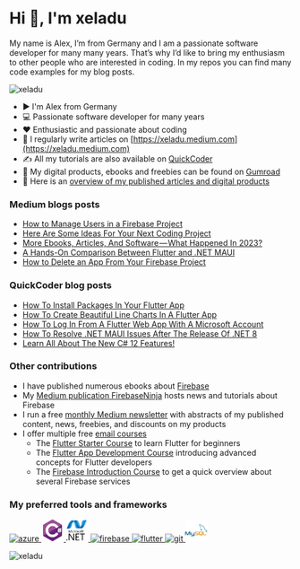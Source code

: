 # Hi 👋, I'm xeladu

My name is Alex, I’m from Germany and I am a passionate software developer for many many years. That’s why I’d like to bring my enthusiasm to other people who are interested in coding. In my repos you can find many code examples for my blog posts.

<p align="left"> <img src="https://komarev.com/ghpvc/?username=xeladu&label=Profile%20views&color=44ff00&style=plastic" alt="xeladu" /> </p>

- ▶  I'm Alex from Germany
- 💻 Passionate software developer for many years
- ❤  Enthusiastic and passionate about coding
- 📝 I regularly write articles on [https://xeladu.medium.com](https://xeladu.medium.com)
- ✍ All my tutorials are also available on [QuickCoder](https://quickcoder.org)
- 🏬 My digital products, ebooks and freebies can be found on [Gumroad](https://xeladu.gumroad.com)
- 📙 Here is an [overview of my published articles and digital products](https://xeladu.medium.com/%E2%84%B9-xeladus-info-point-find-quickly-what-you-need-bbe620e97d8c)

### Medium blogs posts
<!-- BLOG-POST-LIST:START -->
- [How to Manage Users in a Firebase Project](https://medium.com/firebase-ninja/how-to-manage-users-in-a-firebase-project-b8ba932b8678?source=rss-ae1e6291afc3------2)
- [Here Are Some Ideas For Your Next Coding Project](https://medium.com/the-shortform/here-are-some-ideas-for-your-next-coding-project-cbf818fb089a?source=rss-ae1e6291afc3------2)
- [More Ebooks, Articles, And Software — What Happened In 2023?](https://medium.com/new-writers-welcome/more-ebooks-articles-and-software-what-happened-in-2023-0add672862d9?source=rss-ae1e6291afc3------2)
- [A Hands-On Comparison Between Flutter and .NET MAUI](https://medium.com/the-shortform/a-hands-on-comparison-between-flutter-and-net-maui-f82547e43cbf?source=rss-ae1e6291afc3------2)
- [How to Delete an App From Your Firebase Project](https://medium.com/firebase-ninja/how-to-delete-an-app-from-your-firebase-project-151701224da4?source=rss-ae1e6291afc3------2)
<!-- BLOG-POST-LIST:END -->

### QuickCoder blog posts
<!-- QC-BLOG-POST-LIST:START -->
- [How To Install Packages In Your Flutter App](https://www.quickcoder.org/how-to-install-packages-in-your-flutter-app/?utm_source=rss&utm_medium=rss&utm_campaign=how-to-install-packages-in-your-flutter-app)
- [How To Create Beautiful Line Charts In A Flutter App](https://www.quickcoder.org/how-to-create-beautiful-line-charts-in-a-flutter-app/?utm_source=rss&utm_medium=rss&utm_campaign=how-to-create-beautiful-line-charts-in-a-flutter-app)
- [How To Log In From A Flutter Web App With A Microsoft Account](https://www.quickcoder.org/how-to-log-in-from-a-flutter-web-app-with-a-microsoft-account/?utm_source=rss&utm_medium=rss&utm_campaign=how-to-log-in-from-a-flutter-web-app-with-a-microsoft-account)
- [How To Resolve .NET MAUI Issues After The Release Of .NET 8](https://www.quickcoder.org/how-to-resolve-net-maui-issues-after-the-release-of-net8/?utm_source=rss&utm_medium=rss&utm_campaign=how-to-resolve-net-maui-issues-after-the-release-of-net8)
- [Learn All About The New C# 12 Features!](https://www.quickcoder.org/learn-all-about-the-new-c-12-features/?utm_source=rss&utm_medium=rss&utm_campaign=learn-all-about-the-new-c-12-features)
<!-- QC-BLOG-POST-LIST:END -->

### Other contributions

- I have published numerous ebooks about [Firebase](https://xeladu.gumroad.com/?tags=firebase)
- My [Medium publication FirebaseNinja](https://medium.com/firebase-ninja) hosts news and tutorials about Firebase
- I run a free [monthly Medium newsletter](https://newsletter.quickcoder.org) with abstracts of my published content, news, freebies, and discounts on my products
- I offer multiple free [email courses](https://courses.quickcoder.org)
  - The [Flutter Starter Course](https://courses.quickcoder.org#flutterstarter) to learn Flutter for beginners
  - The [Flutter App Development Course](https://courses.quickcoder.org#flutterappdev) introducing advanced concepts for Flutter developers
  - The [Firebase Introduction Course](https://courses.quickcoder.org#firebaseintroduction) to get a quick overview about several Firebase services

### My preferred tools and frameworks
 <p>
  <a href="https://azure.microsoft.com/en-in/" target="_blank" rel="noreferrer"> <img src="https://www.vectorlogo.zone/logos/microsoft_azure/microsoft_azure-icon.svg" alt="azure" width="40" height="40"/> </a> 
  <a href="https://www.w3schools.com/cs/" target="_blank" rel="noreferrer"> <img src="https://raw.githubusercontent.com/devicons/devicon/master/icons/csharp/csharp-original.svg" alt="csharp" width="40" height="40"/> </a> 
  <a href="https://dotnet.microsoft.com/" target="_blank" rel="noreferrer"> <img src="https://raw.githubusercontent.com/devicons/devicon/master/icons/dot-net/dot-net-original-wordmark.svg" alt="dotnet" width="40" height="40"/> </a> 
  <a href="https://firebase.google.com/" target="_blank" rel="noreferrer"> <img src="https://www.vectorlogo.zone/logos/firebase/firebase-icon.svg" alt="firebase" width="40" height="40"/> </a> 
  <a href="https://flutter.dev" target="_blank" rel="noreferrer"> <img src="https://www.vectorlogo.zone/logos/flutterio/flutterio-icon.svg" alt="flutter" width="40" height="40"/> </a> 
  <a href="https://git-scm.com/" target="_blank" rel="noreferrer"> <img src="https://www.vectorlogo.zone/logos/git-scm/git-scm-icon.svg" alt="git" width="40" height="40"/> </a> 
  <a href="https://www.mysql.com/" target="_blank" rel="noreferrer"> <img src="https://raw.githubusercontent.com/devicons/devicon/master/icons/mysql/mysql-original-wordmark.svg" alt="mysql" width="40" height="40"/> </a> 
  </p>
  
  <p><img src="https://github-readme-stats.vercel.app/api/top-langs?username=xeladu&show_icons=true&theme=synthwave&locale=en&layout=compact" alt="xeladu" /></p>
